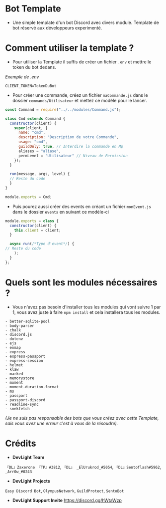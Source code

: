 # Bot Template
- Une simple template d'un bot Discord avec divers module. Template de bot réservé aux développeurs experimenté.

# Comment utiliser la template ?
- Pour utiliser la Template il suffis de créer un fichier `.env` et mettre le token du bot dedans.

*Exemple de .env*

`CLIENT_TOKEN=TokenDuBot`
- Pour créer une commande, créez un fichier `maCommande.js` dans le dossier `commands/Utilisateur` et mettez ce modèle pour le lancer.
```js
const Command = require("../../modules/Command.js");

class Cmd extends Command {
  constructor(client) {
    super(client, {
      name: "cmd",
      description: "Description de votre Commande",
      usage: "cmd",
      guildOnly: true, // Interdire la commande en Mp
      aliases = "aliase",
      permLevel = "Utilisateur" // Niveau de Permission
    });
  }

  run(message, args, level) {
  // Reste du code
  }
}

module.exports = Cmd;
```
- Puis pourez aussi créer des events en créant un fichier `monEvent.js` dans le dossier `events` en suivant ce modèle-ci
```js
module.exports = class {
  constructor(client) {
    this.client = client;
  }

  async run(/*Type d'event*/) {
// Reste du code
    );
  }
};
```
# Quels sont les modules nécessaires ?
- Vous n'avez pas besoin d'installer tous les modules qui vont suivre 1 par 1, vous avez juste à faire `npm install` et cela installera tous les modules.
```xl
- better-sqlite-pool
- body-parser
- chalk
- discord.js
- dotenv
- ejs
- enmap
- express
- express-passport
- express-session
- helmet
- klaw
- marked
- memorystore
- moment
- moment-duration-format
- ms
- passport
- passport-discord
- readline-sync
- snekfetch
```

*(Je ne suis pas responsable des bots que vous créez avec cette Template, sais vous avez une erreur c'est à vous de la résoudre).*

# Crédits
- **DevLight Team**

`『DL』Zaxerone 『TP』#3812`,
`『DL』 _ElUrukrod_#5054`,
`『DL』Sentoflash#5962`,
`_Arr0w_#0243`

- **DevLight Projects**

`Easy Discord Bot`,
`OlympusNetwork`,
`GuildProtect`,
`SentoBot`

- **DevLight Support Invite**
https://discord.gg/hWtaWzp

